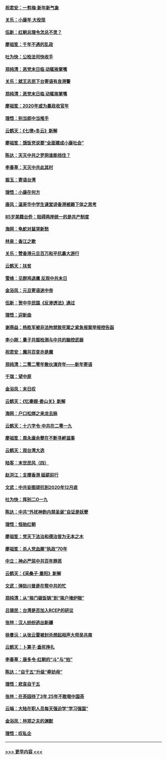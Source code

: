 #### [祝君安：一剪梅‧新年新气象](../pages/nsc993/n11776340.md?t=01081744) 
#### [关乐：小康年 大役现](../pages/nsc993/n11774213.md?t=01081744) 
#### [伍新：红朝总理令怎总不灵？](../pages/nsc993/n11770813.md?t=01081744) 
#### [廖祖笙：千年不遇的乱政](../pages/nsc993/n11770373.md?t=01081744) 
#### [吐为快：公检法司快收手](../pages/nsc993/n11770359.md?t=01081744) 
#### [郑纯清：恶党末日临 动辄挨掌嘴](../pages/nsc993/n11769912.md?t=01081744) 
#### [关乐：就王志民下台寄语有良港警](../pages/nsc993/n11769903.md?t=01081744) 
#### [郑纯清：恶党末日临 动辄挨掌嘴](../pages/nsc993/n11769356.md?t=01081744) 
#### [廖祖笙：2020年或为暴政收官年](../pages/nsc993/n11768216.md?t=01081744) 
#### [理悟：别当郎中当推手](../pages/nsc993/n11768243.md?t=01081744) 
#### [云鹤天：《七律▪冬云》新解](../pages/nsc993/n11768204.md?t=01081744) 
#### [廖祖笙：饿饭党说要“全面建成小康社会”](../pages/nsc993/n11767482.md?t=01081744) 
#### [陈达：天灭中共之罗网谁能挡住？](../pages/nsc993/n11767465.md?t=01081744) 
#### [李春草：天灭中共此其时](../pages/nsc993/n11767452.md?t=01081744) 
#### [振玉：寄语台湾](../pages/nsc993/n11767432.md?t=01081744) 
#### [理悟：小康在何方](../pages/nsc993/n11767394.md?t=01081744) 
#### [唐风：温哥华中学生课堂讲香港被踢下体之思考](../pages/nsc993/n11766848.md?t=01081744) 
#### [85岁美籍台侨：阻碍两岸统一的是共产制度](../pages/nsc993/n11765043.md?t=01081744) 
#### [海网：龟蛇对鼠哭新愁](../pages/nsc993/n11764895.md?t=01081744) 
#### [林泉：香江之歌](../pages/nsc993/n11764415.md?t=01081744) 
#### [关乐：赞香港元旦百万和平抗暴大游行](../pages/nsc993/n11764382.md?t=01081744) 
#### [云鹤天：扶贫](../pages/nsc993/n11764245.md?t=01081744) 
#### [雪绮：见群鸡退鹰  反观中共末日](../pages/nsc993/n11762112.md?t=01081744) 
#### [金浴凤：元旦寄语迷中帝](../pages/nsc993/n11761788.md?t=01081744) 
#### [伍新：贺中华民国《反渗透法》通过](../pages/nsc993/n11761994.md?t=01081744) 
#### [理悟：迎新曲](../pages/nsc993/n11761152.md?t=01081744) 
#### [谢燕益：杨胜军被非法拘禁致死案之紧急报案举报控告函](../pages/nsc993/n11756134.md?t=01081744) 
#### [李小刚：量子共振检测与中共的脑控武器](../pages/nsc993/n11754518.md?t=01081744) 
#### [祝君安：魔共百变亦是魔](../pages/nsc993/n11754469.md?t=01081744) 
#### [郑纯清：二零二零年散伙演弃年——新年寄语](../pages/nsc993/n11754195.md?t=01081744) 
#### [千瑞：望中原](../pages/nsc993/n11754159.md?t=01081744) 
#### [金浴凤：末日叹](../pages/nsc993/n11752359.md?t=01081744) 
#### [云鹤天：《忆秦娥‧娄山关》新解](../pages/nsc993/n11752348.md?t=01081744) 
#### [海网：户口松绑之来龙去脉](../pages/nsc993/n11752328.md?t=01081744) 
#### [云鹤天：十六字令‧中共在二零一九](../pages/nsc993/n11752305.md?t=01081744) 
#### [廖祖笙：周永康余孽在不断寻衅滋事](../pages/nsc993/n11751013.md?t=01081744) 
#### [云鹤天：观台湾大选](../pages/nsc993/n11751007.md?t=01081744) 
#### [陆客：末世民风（四）](../pages/nsc993/n11749203.md?t=01081744) 
#### [赵洪江：支撑香港 砥砺前行](../pages/nsc993/n11748482.md?t=01081744) 
#### [文武：中共妄图顽抗到2020年12月底](../pages/nsc993/n11748446.md?t=01081744) 
#### [吐为快：挥别二O一九](../pages/nsc993/n11748411.md?t=01081744) 
#### [陈达：中共“外扰神韵内禁圣诞”自证是妖孽](../pages/nsc993/n11748226.md?t=01081744) 
#### [理悟：怪胎红朝](../pages/nsc993/n11748206.md?t=01081744) 
#### [廖祖笙：党天下法治和德治皆为无本之木](../pages/nsc993/n11748135.md?t=01081744) 
#### [廖祖笙：杀人党血腥“执政”70年](../pages/nsc993/n11745144.md?t=01081744) 
#### [中立：神必严惩中共百年罪恶](../pages/nsc993/n11744970.md?t=01081744) 
#### [云鹤天：《采桑子‧重阳》新解](../pages/nsc993/n11744948.md?t=01081744) 
#### [文武：弹劾川普是在帮中共的忙](../pages/nsc993/n11744758.md?t=01081744) 
#### [郑纯清：从“挨门砸饭锅”到“挨户堵炉眼”](../pages/nsc993/n11744745.md?t=01081744) 
#### [吕锡民：台湾是否加入RCEP的研议](../pages/nsc993/n11744701.md?t=01081744) 
#### [张林：汉人纷纷逃出新疆](../pages/nsc993/n11743530.md?t=01081744) 
#### [徐曼沅：从张云雷被封杀想起相声大师吴兆南](../pages/nsc993/n11741816.md?t=01081744) 
#### [云鹤天：卜算子‧垂死挣扎](../pages/nsc993/n11739956.md?t=01081744) 
#### [李春草：唐多令‧红朝的“斗”与“拍”](../pages/nsc993/n11739830.md?t=01081744) 
#### [陈达：“自干五”升级“牵妨母”](../pages/nsc993/n11739724.md?t=01081744) 
#### [理悟：悲哀自干五](../pages/nsc993/n11739547.md?t=01081744) 
#### [张林：在茶园待了3年 25年不敢喝中国茶](../pages/nsc993/n11739240.md?t=01081744) 
#### [云端：大陆在职人员每天强迫学“学习强国”](../pages/nsc993/n11738735.md?t=01081744) 
#### [金浴凤：林郑之夫的渊默](../pages/nsc993/n11737735.md?t=01081744) 
#### [理悟：叹私企](../pages/nsc993/n11737715.md?t=01081744) 

----
#### [ >>> 更早内容 <<< ](../indexes/nsc993-earlier.md)

